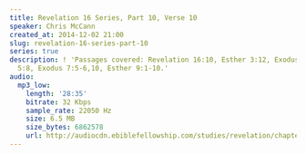 ```yaml
---
title: Revelation 16 Series, Part 10, Verse 10
speaker: Chris McCann
created_at: 2014-12-02 21:00
slug: revelation-16-series-part-10
series: true
description: ! 'Passages covered: Revelation 16:10, Esther 3:12, Exodus 4:10-16, Exodus
  5:8, Exodus 7:5-6,10, Esther 9:1-10.'
audio:
  mp3_low:
    length: '28:35'
    bitrate: 32 Kbps
    sample_rate: 22050 Hz
    size: 6.5 MB
    size_bytes: 6862578
    url: http://audiocdn.ebiblefellowship.com/studies/revelation/chapter-16/2014.12.02_McCann_-_Revelation_16_Series_Part_10.mp3
---
```


